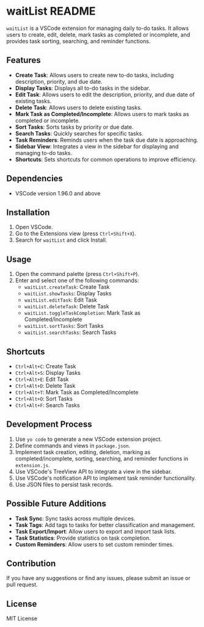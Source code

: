 # waitList README

`waitList` is a VSCode extension for managing daily to-do tasks. It allows users to create, edit, delete, mark tasks as completed or incomplete, and provides task sorting, searching, and reminder functions.

## Features

- **Create Task**: Allows users to create new to-do tasks, including description, priority, and due date.
- **Display Tasks**: Displays all to-do tasks in the sidebar.
- **Edit Task**: Allows users to edit the description, priority, and due date of existing tasks.
- **Delete Task**: Allows users to delete existing tasks.
- **Mark Task as Completed/Incomplete**: Allows users to mark tasks as completed or incomplete.
- **Sort Tasks**: Sorts tasks by priority or due date.
- **Search Tasks**: Quickly searches for specific tasks.
- **Task Reminders**: Reminds users when the task due date is approaching.
- **Sidebar View**: Integrates a view in the sidebar for displaying and managing to-do tasks.
- **Shortcuts**: Sets shortcuts for common operations to improve efficiency.

## Dependencies

- VSCode version 1.96.0 and above

## Installation

1. Open VSCode.
2. Go to the Extensions view (press `Ctrl+Shift+X`).
3. Search for `waitList` and click Install.

## Usage

1. Open the command palette (press `Ctrl+Shift+P`).
2. Enter and select one of the following commands:
   - `waitList.createTask`: Create Task
   - `waitList.showTasks`: Display Tasks
   - `waitList.editTask`: Edit Task
   - `waitList.deleteTask`: Delete Task
   - `waitList.toggleTaskCompletion`: Mark Task as Completed/Incomplete
   - `waitList.sortTasks`: Sort Tasks
   - `waitList.searchTasks`: Search Tasks

## Shortcuts

- `Ctrl+Alt+C`: Create Task
- `Ctrl+Alt+S`: Display Tasks
- `Ctrl+Alt+E`: Edit Task
- `Ctrl+Alt+D`: Delete Task
- `Ctrl+Alt+T`: Mark Task as Completed/Incomplete
- `Ctrl+Alt+O`: Sort Tasks
- `Ctrl+Alt+F`: Search Tasks

## Development Process

1. Use `yo code` to generate a new VSCode extension project.
2. Define commands and views in `package.json`.
3. Implement task creation, editing, deletion, marking as completed/incomplete, sorting, searching, and reminder functions in `extension.js`.
4. Use VSCode's TreeView API to integrate a view in the sidebar.
5. Use VSCode's notification API to implement task reminder functionality.
6. Use JSON files to persist task records.

## Possible Future Additions

- **Task Sync**: Sync tasks across multiple devices.
- **Task Tags**: Add tags to tasks for better classification and management.
- **Task Export/Import**: Allow users to export and import task lists.
- **Task Statistics**: Provide statistics on task completion.
- **Custom Reminders**: Allow users to set custom reminder times.

## Contribution

If you have any suggestions or find any issues, please submit an issue or pull request.

## License

MIT License
